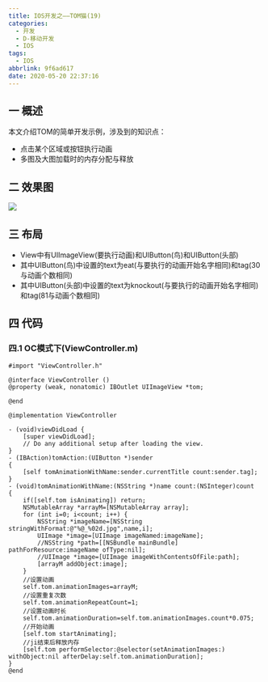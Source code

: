 ```yaml
---
title: IOS开发之——TOM猫(19)
categories:
  - 开发
  - D-移动开发
  - IOS
tags:
  - IOS
abbrlink: 9f6ad617
date: 2020-05-20 22:37:16
---
```

## 一 概述

本文介绍TOM的简单开发示例，涉及到的知识点：

* 点击某个区域或按钮执行动画
* 多图及大图加载时的内存分配与释放

<!--more-->

## 二 效果图

![][1]

## 三 布局
* View中有UIImageView(要执行动画)和UIButton(鸟)和UIButton(头部)
* 其中UIButton(鸟)中设置的text为eat(与要执行的动画开始名字相同)和tag(30与动画个数相同)
* 其中UIButton(头部)中设置的text为knockout(与要执行的动画开始名字相同)和tag(81与动画个数相同)


## 四 代码

### 四.1 OC模式下(ViewController.m)

```
#import "ViewController.h"

@interface ViewController ()
@property (weak, nonatomic) IBOutlet UIImageView *tom;

@end

@implementation ViewController

- (void)viewDidLoad {
    [super viewDidLoad];
    // Do any additional setup after loading the view.
}
- (IBAction)tomAction:(UIButton *)sender
{
    [self tomAnimationWithName:sender.currentTitle count:sender.tag];
}
- (void)tomAnimationWithName:(NSString *)name count:(NSInteger)count
{
    if([self.tom isAnimating]) return;
    NSMutableArray *arrayM=[NSMutableArray array];
    for (int i=0; i<count; i++) {
        NSString *imageName=[NSString stringWithFormat:@"%@_%02d.jpg",name,i];
        UIImage *image=[UIImage imageNamed:imageName];
        //NSString *path=[[NSBundle mainBundle] pathForResource:imageName ofType:nil];
        //UIImage *image=[UIImage imageWithContentsOfFile:path];
        [arrayM addObject:image];
    }
    //设置动画
    self.tom.animationImages=arrayM;
    //设置重复次数
    self.tom.animationRepeatCount=1;
    //设置动画时长
    self.tom.animationDuration=self.tom.animationImages.count*0.075;
    //开始动画
    [self.tom startAnimating];
    //ji结束后释放内存
    [self.tom performSelector:@selector(setAnimationImages:) withObject:nil afterDelay:self.tom.animationDuration];
}
@end

```


[1]:https://cdn.jsdelivr.net/gh/PGzxc/CDN@master/blog-image//ios-tom-cat-animal.gif